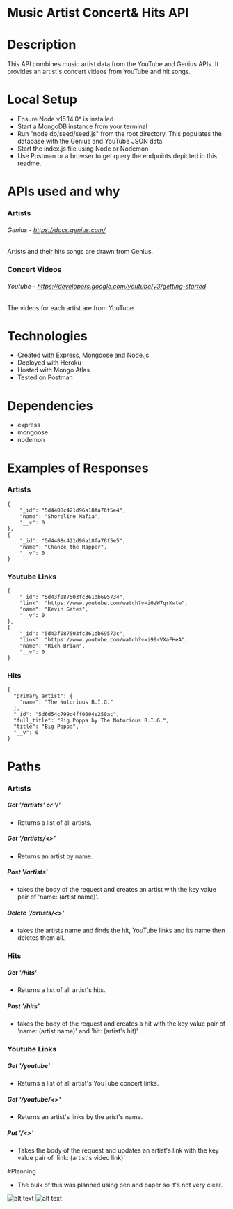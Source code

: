 # Music Artist Concert& Hits API

# Description

This API combines music artist data from the YouTube and Genius APIs. It provides an artist's concert videos from YouTube and hit songs.

# Local Setup

- Ensure Node v15.14.0^ is installed
- Start a MongoDB instance from your terminal
- Run "node db/seed/seed.js" from the root directory. This populates the database with the Genius and YouTube JSON data.
- Start the index.js file using Node or Nodemon
- Use Postman or a browser to get query the endpoints depicted in this readme.

# APIs used and why

### Artists

###### Genius - https://docs.genius.com/

Artists and their hits songs are drawn from Genius.

### Concert Videos

###### Youtube - https://developers.google.com/youtube/v3/getting-started

The videos for each artist are from YouTube.

# Technologies

- Created with Express, Mongoose and Node.js
- Deployed with Heroku
- Hosted with Mongo Atlas
- Tested on Postman

# Dependencies

- express
- mongoose
- nodemon

# Examples of Responses

### Artists

    {
        "_id": "5d4408c421d96a18fa76f5e4",
        "name": "Shoreline Mafia",
        "__v": 0
    },
    {
        "_id": "5d4408c421d96a18fa76f5e5",
        "name": "Chance the Rapper",
        "__v": 0
    }

### Youtube Links

    {
        "_id": "5d43f087503fc361db695734",
        "link": "https://www.youtube.com/watch?v=i0zW7qrKwtw",
        "name": "Kevin Gates",
        "__v": 0
    },
    {
        "_id": "5d43f087503fc361db69573c",
        "link": "https://www.youtube.com/watch?v=i99rVXaFHeA",
        "name": "Rich Brian",
        "__v": 0
    }

### Hits

    {
      "primary_artist": {
        "name": "The Notorious B.I.G."
      },
      "_id": "5d6d54c799d4ff0004e250ac",
      "full_title": "Big Poppa by The Notorious B.I.G.",
      "title": "Big Poppa",
      "__v": 0
    }

# Paths

### Artists

##### Get '/artists' or '/'

- Returns a list of all artists.

##### Get '/artists/<<artist name>>'

- Returns an artist by name.

##### Post '/artists'

- takes the body of the request and creates an artist with the key value pair of 'name: (artist name)'.

##### Delete '/artists/<<artist name>>'

- takes the artists name and finds the hit, YouTube links and its name then deletes them all.

### Hits

##### Get '/hits'

- Returns a list of all artist's hits.

##### Post '/hits'

- takes the body of the request and creates a hit with the key value pair of 'name: (artist name)' and 'hit: (artist's hit)'.

### Youtube Links

##### Get '/youtube'

- Returns a list of all artist's YouTube concert links.

##### Get '/youtube/<<artist name>>'

- Returns an artist's links by the arist's name.

##### Put '/<<artist name>>'

- Takes the body of the request and updates an artist's link with the key value pair of 'link: (artist's video link)'

#Planning

- The bulk of this was planned using pen and paper so it's not very clear.

![alt text](https://i.imgur.com/ssuRhdG.png)
![alt text](https://i.imgur.com/CKdemab.png)

